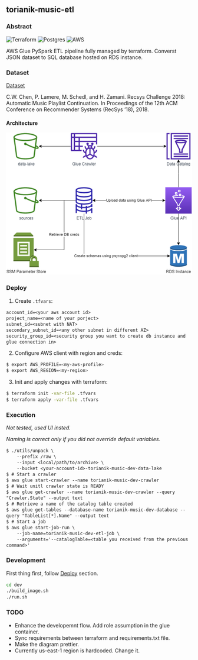 ## torianik-music-etl

### Abstract
![Terraform](https://img.shields.io/badge/terraform-%235835CC.svg?style=for-the-badge&logo=terraform&logoColor=white)
![Postgres](https://img.shields.io/badge/postgres-%23316192.svg?style=for-the-badge&logo=postgresql&logoColor=white)
![AWS](https://img.shields.io/badge/AWS-%23FF9900.svg?style=for-the-badge&logo=amazon-aws&logoColor=white)

AWS Glue PySpark ETL pipeline fully managed by terraform. Converst JSON dataset to SQL database hosted on RDS instance.

### Dataset

[Dataset](https://www.aicrowd.com/challenges/spotify-million-playlist-dataset-challenge)

C.W. Chen, P. Lamere, M. Schedl, and H. Zamani. Recsys Challenge 2018: Automatic Music Playlist Continuation. In Proceedings of the 12th ACM Conference on Recommender Systems (RecSys ’18), 2018.

#### Architecture

![torianik music diagram](https://github.com/htorianik/torianik-music-etl/blob/main/doc/torianik-music.drawio.png)

### Deploy

1. Create `.tfvars`:
```
account_id=<your aws account id>
project_name=<name of your porject>
subnet_id=<subnet with NAT>
secondary_subnet_id=<any other subnet in different AZ>
security_group_id=<security group you want to create db instance and glue connection in>
```
2. Configure AWS client with region and creds:
```bash
$ export AWS_PROFILE=<my-aws-profile>
$ export AWS_REGION=<my-region>
```
3. Init and apply changes with terraform:
```bash
$ terraform init -var-file .tfvars
$ terraform apply -var-file .tfvars
```

### Execution
*Not tested, used UI insted.*

*Naming is correct only if you did not override default variables.*

```
$ ./utils/unpack \
    --prefix /raw \
    --input <local/path/to/archive> \
    --bucket <your-account-id>-torianik-music-dev-data-lake
$ # Start a crawler
$ aws glue start-crawler --name torianik-music-dev-crawler
$ # Wait unitl crawler state is READY
$ aws glue get-crawler --name torianik-music-dev-crawler --query "Crawler.State" --output text
$ # Retrieve a name of the catalog table created
$ aws glue get-tables --database-name torianik-music-dev-database --query "TableList[*].Name" --output text
$ # Start a job
$ aws glue start-job-run \
    --job-name=torianik-music-dev-etl-job \
    --arguments='--catalogTable=<table you received from the previous command>'
```

### Development
First thing first, follow [Deploy](#Deploy) section.
```bash
cd dev
./build_image.sh
./run.sh
```

### TODO
* Enhance the developemnt flow. Add role assumption in the glue container.
* Sync requirements between terraform and requirements.txt file.
* Make the diagram prettier.
* Currently us-east-1 region is hardcoded. Change it.
